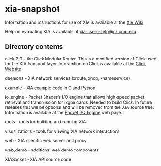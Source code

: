 xia-snapshot
============

Information and instructions for use of XIA is available at the
[XIA Wiki](http://xia.cs.cmu.edu/wiki).

Help on evaluating XIA is available at <xia-users-help@cs.cmu.edu>

Directory contents
------------------

click-2.0 - the Click Modular Router. This is a modified version of Click
used for the XIA transport layer. Inforamtion on Click is available at the
[Click Website](http://www.read.cs.ucla.edu/click/click)

daemons - XIA network services (xroute, xhcp, xnameservice)

example - XIA example code in C and Python

io_engine - Packet Shader's I/O engine that allows high-speed packet retrieval
and transmission for ixgbe cards.  Needed to build Click. In future releases this
will be optional and will be removed from the XIA source tree. Information is 
available at the [Packet I/O Engine](http://shader.kaist.edu/packetshader/io_engine/)
web page.

tools - tools for building and running XIA.

visualizations - tools for viewing XIA network interactions

web - XIA specific web server and proxy

web_demo - additional web demo components 

XIASocket - XIA API source code
